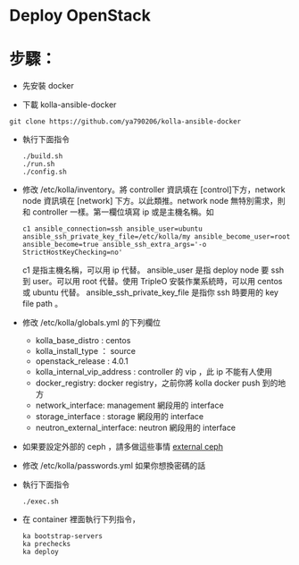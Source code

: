 Deploy OpenStack
================


步驟：
=====

- 先安裝 docker

- 下載 kolla-ansible-docker

```
git clone https://github.com/ya790206/kolla-ansible-docker
```

- 執行下面指令

    ```
    ./build.sh
    ./run.sh
    ./config.sh
    ```

- 修改 /etc/kolla/inventory。將 controller 資訊填在 [control]下方，network node 資訊填在
  [network] 下方。以此類推。network node 無特別需求，則和 controller 一樣。第一欄位填寫 ip 或是主機名稱。如

    ```
    c1 ansible_connection=ssh ansible_user=ubuntu ansible_ssh_private_key_file=/etc/kolla/my ansible_become_user=root ansible_become=true ansible_ssh_extra_args='-o StrictHostKeyChecking=no'
    ```

  c1 是指主機名稱，可以用 ip 代替。
  ansible_user 是指 deploy node 要 ssh 到 user。可以用 root 代替。使用 TripleO 安裝作業系統時，可以用 centos 或 ubuntu 代替。
  ansible_ssh_private_key_file 是指你 ssh 時要用的 key file path 。

- 修改 /etc/kolla/globals.yml 的下列欄位
    - kolla_base_distro : centos
    - kolla_install_type ： source
    - openstack_release : 4.0.1
    - kolla_internal_vip_address : controller 的 vip ，此 ip 不能有人使用
    - docker_registry: docker registry，之前你將 kolla docker push 到的地方
    - network_interface: management 網段用的 interface
    - storage_interface : storage 網段用的 interface
    - neutron_external_interface: neutron 網段用的 interface

- 如果要設定外部的 ceph ，請多做這些事情 [external ceph](https://github.com/ya790206/kolla-doc/blob/master/external_ceph.md)

- 修改 /etc/kolla/passwords.yml 如果你想換密碼的話

- 執行下面指令

    ```
    ./exec.sh
    ```

- 在 container 裡面執行下列指令，

    ```
    ka bootstrap-servers
    ka prechecks
    ka deploy
    ```
